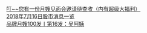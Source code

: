   
[叮~~您有一份月嫂见面会邀请待查收（内有超级大福利）](http://www.dianyue.me/archives/384/3eae3jajppl64pq3/)  
[2018年7月16日股市消息一览](http://www.dianyue.me/archives/695/ugwbpjjzdyayl5xi/)  
[品牌月嫂100发丨第16发：吴阿姨](http://www.dianyue.me/archives/861/eizofdt8n6iuih34/)